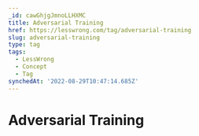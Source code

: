 ```yaml
---
_id: cawGhjgJmnoLLHXMC
title: Adversarial Training
href: https://lesswrong.com/tag/adversarial-training
slug: adversarial-training
type: tag
tags:
  - LessWrong
  - Concept
  - Tag
synchedAt: '2022-08-29T10:47:14.685Z'
---
```

# Adversarial Training

